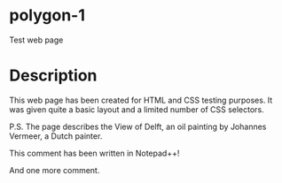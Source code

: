 # polygon-1
Test web page

# Description
This web page has been created for HTML and CSS testing purposes. It was given quite a basic layout and a limited number of CSS selectors.

P.S. The page describes the View of Delft, an oil painting by Johannes Vermeer, a Dutch painter.

This comment has been written in Notepad++!

And one more comment. 
